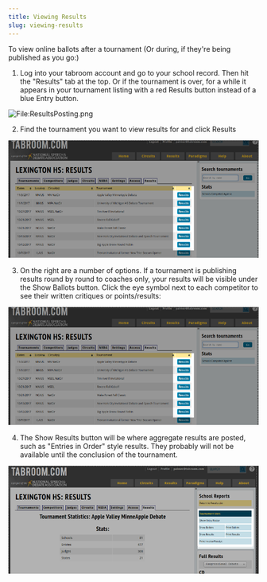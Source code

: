 ```yaml
---
title: Viewing Results
slug: viewing-results
---
```


To view online ballots after a tournament (Or during, if they're being
published as you go:)

1. Log into your tabroom account and go to your school record. Then hit
the "Results" tab at the top. Or if the tournament is over, for a while
it appears in your tournament listing with a red Results button instead
of a blue Entry button.

<img src="/screenshots/ResultsPosting.png" title="File:ResultsPosting.png" />

2. Find the tournament you want to view results for and click Results

<img src="/screenshots/results-list.png" title="File:results-list.png" />

3. On the right are a number of options. If a tournament is publishing
results round by round to coaches only, your results will be visible
under the Show Ballots button. Click the eye symbol next to each
competitor to see their written critiques or points/results:

<img src="/screenshots/results-list.png" title="File:results-list.png" />

4. The Show Results button will be where aggregate results are posted,
such as "Entries in Order" style results. They probably will not be
available until the conclusion of the tournament.

<img src="/screenshots/ShowBallots.png" title="File:ShowBallots.png" />
